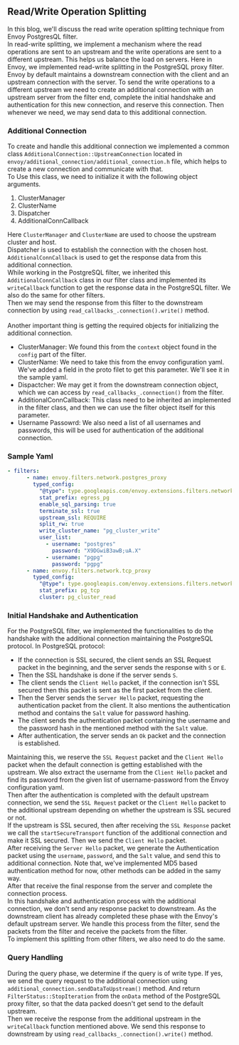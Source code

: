 ## Read/Write Operation Splitting 
In this blog, we'll discuss the read write operation splitting technique from Envoy PostgresQL filter.
\
In read-write splitting, we implement a mechanism where the read operations are sent to an upstream and the write operations are sent to a different upstream. This helps us balance the load on servers.
Here in Envoy, we implemented read-write splitting in the PostgreSQL proxy filter. Envoy by default maintains a downstream connection with the client and an upstream connection with the server.
To send the write operations to a different upstream we need to create an additional connection with an upstream server from the filter end, complete the initial handshake and authentication for this new connection, and reserve this connection. Then whenever we need, we may send data to this additional connection.

### Additional Connection
To create and handle this additional connection we implemented a common class `AdditionalConnection::UpstreamConnection` located in `envoy/additional_connection/additional_connection.h` file, 
which helps to create a new connection and communicate with that.\
To Use this class, we need to initialize it with the following object arguments.
1. ClusterManager
2. ClusterName
3. Dispatcher
4. AdditionalConnCallback

Here `ClusterManager` and `ClusterName` are used to choose the upstream cluster and host.\
Dispatcher is used to establish the connection with the chosen host.\
`AdditionalConnCallback` is used to get the response data from this additional connection.\
While working in the PostgreSQL filter, we inherited this `AdditionalConnCallback` class in our filter class and implemented its `writeCallback` function to get the response data in the PostgreSQL filter.
We also do the same for other filters.\
Then we may send the response from this filter to the downstream connection by using `read_callbacks_.connection().write()` method.\
\
Another important thing is getting the required objects for initializing the additional connection.
- ClusterManager: We found this from the `context` object found in the `config` part of the filter.
- ClusterName: We need to take this from the envoy configuration yaml. We've added a field in the proto filet to get this parameter. We'll see it in the sample yaml.
- Dispactcher: We may get it from the downstream connection object, which we can access by `read_callbacks_.connection()` from the filter.
- AdditionalConnCallback: This class need to be inherited an implemented in the filter class, and then we can use the filter object itself for this parameter.
- Username Passowrd: We also need a list of all usernames and passwords, this will be used for authentication of the additional connection.

### Sample Yaml
```yaml
- filters:
      - name: envoy.filters.network.postgres_proxy
        typed_config:
          "@type": type.googleapis.com/envoy.extensions.filters.network.postgres_proxy.v3alpha.PostgresProxy
          stat_prefix: egress_pg
          enable_sql_parsing: true
          terminate_ssl: true
          upstream_ssl: REQUIRE
          split_rw: true
          write_cluster_name: "pg_cluster_write"
          user_list:
            - username: "postgres"
              password: "X9DGwiB3awB;uA.X"
            - username: "pgpg"
              password: "pgpg"
      - name: envoy.filters.network.tcp_proxy
        typed_config:
          "@type": type.googleapis.com/envoy.extensions.filters.network.tcp_proxy.v3.TcpProxy
          stat_prefix: pg_tcp
          cluster: pg_cluster_read
```

### Initial Handshake and Authentication
For the PostgreSQL filter, we implemented the functionalities to do the handshake with the additional connection maintaining the PostgreSQL protocol.
In PostgreSQL protocol:
- If the connection is SSL secured, the client sends an SSL Request packet in the beginning, and the server sends the response with `S` or `E`.
- Then the SSL handshake is done if the server sends `S`.
- The client sends the `Client Hello` packet, if the connection isn't SSL secured then this packet is sent as the first packet from the client.
- Then the Server sends the `Server Hello` packet, requesting the authentication packet from the client. It also mentions the authentication method and contains the `Salt` value for password hashing.
- The client sends the authentication packet containing the username and the password hash in the mentioned method with the `Salt` value.
- After authentication, the server sends an `Ok` packet and the connection is established.

Maintaining this, we reserve the `SSL Request` packet and the `Client Hello` packet when the default connection is getting established with the upstream. We also extract the username from the `Client Hello` packet and find its password from the given list of username-password from the Envoy configuration yaml.\
Then after the authentication is completed with the default upstream connection, we send the `SSL Request` packet or the `Client Hello` packet to the additional upstream depending on whether the upstream is SSL secured or not.\
If the upstream is SSL secured, then after receiving the `SSL Response` packet we call the `startSecureTransport` function of the additional connection and make it SSL secured. Then we send the `Client Hello` packet.\
After receiving the `Server Hello` packet, we generate the Authentication packet using the `username`, `password`, and the `Salt` value, and send this to additional connection. Note that, we've implemented MD5 based authentication method for now, other methods can be added in the samy way.\
After that receive the final response from the server and complete the connection process.\
In this handshake and authentication process with the additional connection, we don't send any response packet to downstream. As the downstream client has already completed these phase with the Envoy's default upstream server. We handle this process from the filter, send the packets from the filter and receive the packets from the filter.\
To implement this splitting from other filters, we also need to do the same.

### Query Handling
During the query phase, we determine if the query is of write type. If yes, we send the query request to the additional connection using `additional_connection.sendDataToUpstream()` method.
And return `FilterStatus::StopIteration` from the `onData` method of the PostgreSQL proxy filter, so that the data packed doesn't get send to the default upstream.\
Then we receive the response from the additional upstream in the `writeCallback` function mentioned above. We send this response to downstream by using `read_callbacks_.connection().write()` method.